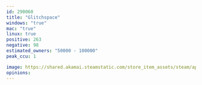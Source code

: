 ```yaml
---
id: 290060
title: "Glitchspace"
windows: "true"
mac: "true"
linux: true
positive: 263
negative: 98
estimated_owners: "50000 - 100000"
peak_ccu: 1

image: https://shared.akamai.steamstatic.com/store_item_assets/steam/apps/290060/header.jpg?t=1519056448
opinions:
---
```

